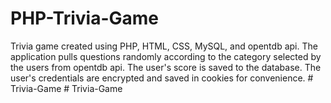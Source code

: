 # PHP-Trivia-Game
Trivia game created using PHP, HTML, CSS, MySQL, and opentdb api. 
The application pulls questions randomly according to the category selected by the users from opentdb api.
The user's score is saved to the database. The user's credentials are encrypted and saved in cookies for convenience.
#   T r i v i a - G a m e  
 #   T r i v i a - G a m e  
 